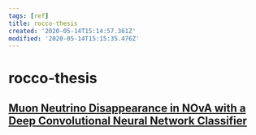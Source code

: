 ```yaml
---
tags: [ref]
title: rocco-thesis
created: '2020-05-14T15:14:57.361Z'
modified: '2020-05-14T15:15:35.476Z'
---
```


# rocco-thesis

## [Muon Neutrino Disappearance in NOvA with a Deep Convolutional Neural Network Classifier](https://lss.fnal.gov/archive/thesis/2000/fermilab-thesis-2016-15.pdf)
